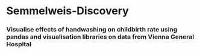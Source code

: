 # Semmelweis-Discovery
<h3>Visualise effects of handwashing on childbirth rate using pandas and visualisation libraries on data from Vienna General Hospital</h3>
